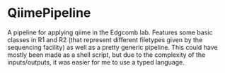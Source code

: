# QiimePipeline
A pipeline for applying qiime in the Edgcomb lab. 
Features some basic classes in R1 and R2 (that represent different filetypes given by the sequencing facility) as well as a pretty generic pipeline. This could have mostly been made as a shell script, but due to the complexity of the inputs/outputs, it was easier for me to use a typed language.
